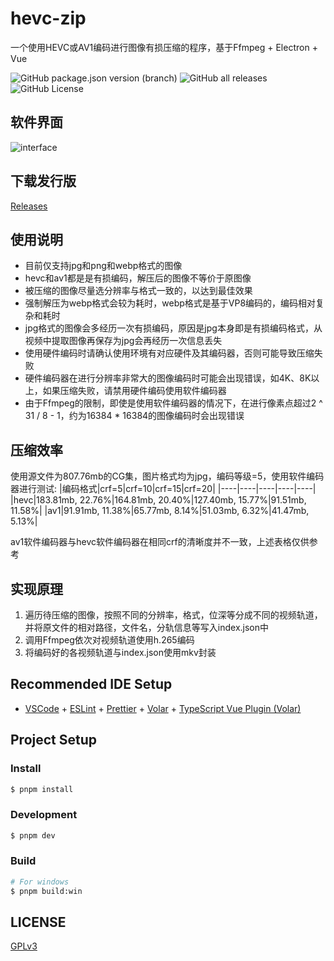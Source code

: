 # hevc-zip

一个使用HEVC或AV1编码进行图像有损压缩的程序，基于Ffmpeg + Electron + Vue

![GitHub package.json version (branch)](https://img.shields.io/github/package-json/v/cong71925/hevc-zip/main)
![GitHub all releases](https://img.shields.io/github/downloads/cong71925/hevc-zip/total)
![GitHub License](https://img.shields.io/github/license/cong71925/hevc-zip)

## 软件界面
![interface](https://github.com/cong71925/hevc-zip/assets/42642310/4341d7f3-67d2-493c-b1e3-61595a812a27)

## 下载发行版
[Releases](https://github.com/cong71925/hevc-zip/releases)

## 使用说明
- 目前仅支持jpg和png和webp格式的图像
- hevc和av1都是是有损编码，解压后的图像不等价于原图像
- 被压缩的图像尽量选分辨率与格式一致的，以达到最佳效果
- 强制解压为webp格式会较为耗时，webp格式是基于VP8编码的，编码相对复杂和耗时
- jpg格式的图像会多经历一次有损编码，原因是jpg本身即是有损编码格式，从视频中提取图像再保存为jpg会再经历一次信息丢失
- 使用硬件编码时请确认使用环境有对应硬件及其编码器，否则可能导致压缩失败
- 硬件编码器在进行分辨率非常大的图像编码时可能会出现错误，如4K、8K以上，如果压缩失败，请禁用硬件编码使用软件编码器
- 由于Ffmpeg的限制，即使是使用软件编码器的情况下，在进行像素点超过2 ^ 31 / 8 - 1，约为16384 * 16384的图像编码时会出现错误
## 压缩效率
使用源文件为807.76mb的CG集，图片格式均为jpg，编码等级=5，使用软件编码器进行测试:
|编码格式|crf=5|crf=10|crf=15|crf=20|
|----|----|----|----|----|
|hevc|183.81mb, 22.76%|164.81mb, 20.40%|127.40mb, 15.77%|91.51mb, 11.58%|
|av1|91.91mb, 11.38%|65.77mb, 8.14%|51.03mb, 6.32%|41.47mb, 5.13%|

av1软件编码器与hevc软件编码器在相同crf的清晰度并不一致，上述表格仅供参考
## 实现原理
1. 遍历待压缩的图像，按照不同的分辨率，格式，位深等分成不同的视频轨道，并将原文件的相对路径，文件名，分轨信息等写入index.json中
2. 调用Ffmpeg依次对视频轨道使用h.265编码
3. 将编码好的各视频轨道与index.json使用mkv封装

## Recommended IDE Setup

- [VSCode](https://code.visualstudio.com/) + [ESLint](https://marketplace.visualstudio.com/items?itemName=dbaeumer.vscode-eslint) + [Prettier](https://marketplace.visualstudio.com/items?itemName=esbenp.prettier-vscode) + [Volar](https://marketplace.visualstudio.com/items?itemName=Vue.volar) + [TypeScript Vue Plugin (Volar)](https://marketplace.visualstudio.com/items?itemName=Vue.vscode-typescript-vue-plugin)

## Project Setup

### Install

```bash
$ pnpm install
```

### Development

```bash
$ pnpm dev
```

### Build

```bash
# For windows
$ pnpm build:win

```
## LICENSE

[GPLv3](LICENSE)
